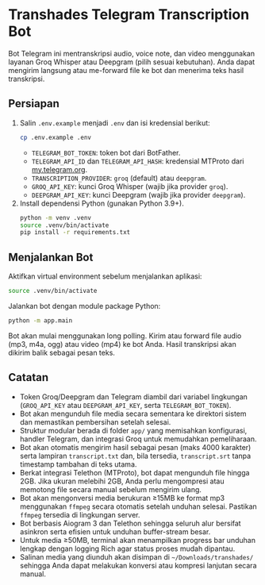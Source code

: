 # Transhades Telegram Transcription Bot

Bot Telegram ini mentranskripsi audio, voice note, dan video menggunakan layanan Groq Whisper atau Deepgram (pilih sesuai kebutuhan). Anda dapat mengirim langsung atau me-forward file ke bot dan menerima teks hasil transkripsi.

## Persiapan

1. Salin `.env.example` menjadi `.env` dan isi kredensial berikut:
   ```bash
   cp .env.example .env
   ```
   - `TELEGRAM_BOT_TOKEN`: token bot dari BotFather.
   - `TELEGRAM_API_ID` dan `TELEGRAM_API_HASH`: kredensial MTProto dari [my.telegram.org](https://my.telegram.org).
   - `TRANSCRIPTION_PROVIDER`: `groq` (default) atau `deepgram`.
   - `GROQ_API_KEY`: kunci Groq Whisper (wajib jika provider `groq`).
   - `DEEPGRAM_API_KEY`: kunci Deepgram (wajib jika provider `deepgram`).
2. Install dependensi Python (gunakan Python 3.9+).
   ```bash
   python -m venv .venv
   source .venv/bin/activate
   pip install -r requirements.txt
   ```

## Menjalankan Bot

Aktifkan virtual environment sebelum menjalankan aplikasi:

```bash
source .venv/bin/activate
```

Jalankan bot dengan module package Python:

```bash
python -m app.main
```

Bot akan mulai menggunakan long polling. Kirim atau forward file audio (mp3, m4a, ogg) atau video (mp4) ke bot Anda. Hasil transkripsi akan dikirim balik sebagai pesan teks.

## Catatan

- Token Groq/Deepgram dan Telegram diambil dari variabel lingkungan (`GROQ_API_KEY` atau `DEEPGRAM_API_KEY`, serta `TELEGRAM_BOT_TOKEN`).
- Bot akan mengunduh file media secara sementara ke direktori sistem dan memastikan pembersihan setelah selesai.
- Struktur modular berada di folder `app/` yang memisahkan konfigurasi, handler Telegram, dan integrasi Groq untuk memudahkan pemeliharaan.
- Bot akan otomatis mengirim hasil sebagai pesan (maks 4000 karakter) serta lampiran `transcript.txt` dan, bila tersedia, `transcript.srt` tanpa timestamp tambahan di teks utama.
- Berkat integrasi Telethon (MTProto), bot dapat mengunduh file hingga 2GB. Jika ukuran melebihi 2GB, Anda perlu mengompresi atau memotong file secara manual sebelum mengirim ulang.
- Bot akan mengonversi media berukuran ≥15MB ke format mp3 menggunakan `ffmpeg` secara otomatis setelah unduhan selesai. Pastikan `ffmpeg` tersedia di lingkungan server.
- Bot berbasis Aiogram 3 dan Telethon sehingga seluruh alur bersifat asinkron serta efisien untuk unduhan buffer-stream besar.
- Untuk media ≥50MB, terminal akan menampilkan progress bar unduhan lengkap dengan logging Rich agar status proses mudah dipantau.
- Salinan media yang diunduh akan disimpan di `~/Downloads/transhades/` sehingga Anda dapat melakukan konversi atau kompresi lanjutan secara manual.
